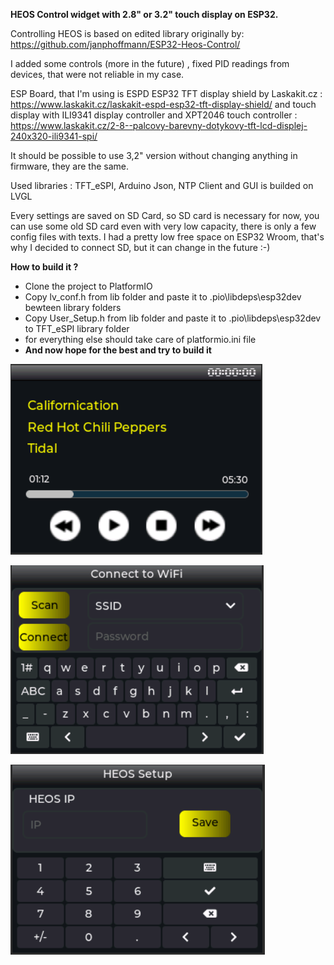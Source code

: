 **HEOS Control widget with 2.8" or 3.2" touch display on ESP32.**

Controlling HEOS is based on edited library originally by: https://github.com/janphoffmann/ESP32-Heos-Control/

I added some controls (more in the future) , fixed PID readings from devices, that were not reliable in my case.

ESP Board, that I'm using is ESPD ESP32 TFT display shield by Laskakit.cz : https://www.laskakit.cz/laskakit-espd-esp32-tft-display-shield/
 and touch display with ILI9341 display controller and XPT2046 touch controller : https://www.laskakit.cz/2-8--palcovy-barevny-dotykovy-tft-lcd-displej-240x320-ili9341-spi/

It should be possible to use 3,2" version without changing anything in firmware, they are the same.

Used libraries : TFT_eSPI, Arduino Json, NTP Client and GUI is builded on LVGL

Every settings are saved on SD Card, so SD card is necessary for now, you can use some old SD card even with very low capacity, there is only a few config files with texts.
I had a pretty low free space on ESP32 Wroom, that's why I decided to connect SD, but it can change in the future :-)

**How to build it ?**

- Clone the project to PlatformIO
- Copy lv_conf.h from lib folder and paste it to .pio\libdeps\esp32dev bewteen library folders
- Copy User_Setup.h from lib folder and paste it to .pio\libdeps\esp32dev to TFT_eSPI library folder
- for everything else should take care of platformio.ini file
- **And now hope for the best and try to build it**

![Model](https://github.com/alistaarec/Denon-HEOS-Control-ESPD/blob/main/img/SC1.png)  

![Model](https://github.com/alistaarec/Denon-HEOS-Control-ESPD/blob/main/img/SC2.png)  

![Model](https://github.com/alistaarec/Denon-HEOS-Control-ESPD/blob/main/img/SC3.png)






